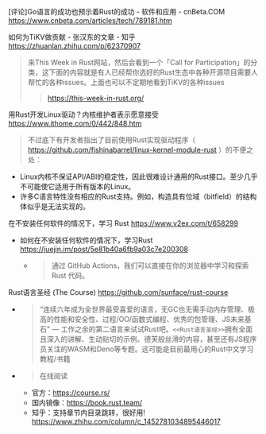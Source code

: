 

[评论]Go语言的成功也预示着Rust的成功 - 软件和应用 - cnBeta.COM https://www.cnbeta.com/articles/tech/789181.htm

如何为TiKV做贡献 - 张汉东的文章 - 知乎 https://zhuanlan.zhihu.com/p/62370907
> 来This Week in Rust网站，然后会看到一个「Call for Participation」的分类，这下面的内容就是有人已经帮你选好的Rust生态中各种开源项目需要人帮忙的各种issues。上面也可以不定期地看到TiKV的各种issues
>> https://this-week-in-rust.org/

用Rust开发Linux驱动？内核维护者表示愿意接受 https://www.ithome.com/0/442/848.htm
> 不过底下有开发者指出了目前使用Rust实现驱动程序（ https://github.com/fishinabarrel/linux-kernel-module-rust ）的不便之处：
  - Linux内核不保证API/ABI的稳定性，因此很难设计通用的Rust接口。至少几乎不可能使它适用于所有版本的Linux。
  - 许多C语言特性没有相应的Rust支持。例如，构造具有位域（bitfield）的结构体似乎是无法实现的。
  
在不安装任何软件的情况下，学习 Rust https://www.v2ex.com/t/658299
- 如何在不安装任何软件的情况下，学习Rust https://juejin.im/post/5e81b40a6fb9a03c7e200308
  * > 通过 GitHub Actions，我们可以直接在你的浏览器中学习和探索 Rust 代码。

Rust语言圣经 (The Course) https://github.com/sunface/rust-course
- > “连续六年成为全世界最受喜爱的语言，无GC也无需手动内存管理、极高的性能和安全性、过程/OO/函数式编程、优秀的包管理、JS未来基石" — 工作之余的第二语言来试试Rust吧。`<<Rust语言圣经>>`拥有全面且深入的讲解、生动贴切的示例、德芙般丝滑的内容，甚至还有JS程序员关注的WASM和Deno等专题。这可能是目前最用心的Rust中文学习教程/书籍
- > 在线阅读
  * 官方：https://course.rs/
  * 国内镜像：https://book.rust.team/
  * 知乎：支持章节内目录跳转，很好用!  https://www.zhihu.com/column/c_1452781034895446017
